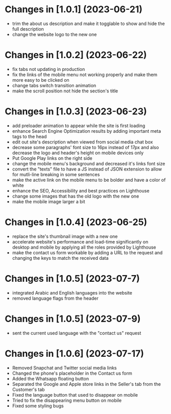 # Changes in [1.0.1] (2023-06-21)
- trim the about us description and make it togglable to show and hide the full description
- change the website logo to the new one
# Changes in [1.0.2] (2023-06-22)
- fix tabs not updating in production
- fix the links of the mobile menu not working properly and make them more easy to be clicked on
- change tabs switch transition animation
- make the scroll position not hide the section's title
# Changes in [1.0.3] (2023-06-23)
- add preloader animation to appear while the site is first loading
- enhance Search Engine Optimization results by adding important meta tags to the head
- edit out site's description when viewed from social media chat box
- decrease some paragraphs' font size to 16px instead of 17px and also decrease the logo and header's height on mobile devices only
- Put Google Play links on the right side
- change the mobile menu's background and decreased it's links font size
- convert the "texts" file to have a JS instead of JSON extension to allow for mutli-line breaking in some sentences
- make the active link on the mobile menu to be bolder and have a color of white
- enhance the SEO, Accessibility and best practices on Lighthouse
- change some images that has the old logo with the new one
- make the mobile image larger a bit
# Changes in [1.0.4] (2023-06-25)
- replace the site's thumbnail image with a new one
- accelerate website's performance and load-time significantly on desktop and mobile by applying all the roles provided by Lighthouse
- make the contact us form workable by adding a URL to the request and changing the keys to match the received data
# Changes in [1.0.5] (2023-07-7)
- integrated Arabic and English languages into the website
- removed language flags from the header
# Changes in [1.0.5] (2023-07-9)
- sent the current used language with the "contact us" request
# Changes in [1.0.6] (2023-07-17)
- Removed Snapchat and Twitter social media links
- Changed the phone's placeholder in the Contact us form
- Added the Whatsapp floating button
- Separated the Google and Apple store links in the Seller's tab from the Customer's tab
- Fixed the language button that used to disappear on mobile
- Tried to fix the disappearing menu button on mobile
- Fixed some styling bugs